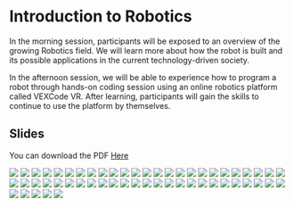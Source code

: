 # Introduction to Robotics

In the morning session, participants will be exposed to an overview of the growing Robotics field. 
We will learn more about how the robot is built and its possible applications in the current technology-driven society.

In the afternoon session, we will be able to experience how to program a robot through 
hands-on coding session using an online robotics platform called VEXCode VR. 
After learning, participants will gain the skills to continue to use the platform by themselves.

## Slides
You can download the PDF [Here](./introToRobotics.pdf)

![](./img/Slide1.png)
![](./img/Slide2.png)
![](./img/Slide3.png)
![](./img/Slide4.png)
![](./img/Slide5.png)
![](./img/Slide6.png)
![](./img/Slide7.png)
![](./img/Slide8.png)
![](./img/Slide9.png)
![](./img/Slide10.png)
![](./img/Slide11.png)
![](./img/Slide12.png)
![](./img/Slide13.png)
![](./img/Slide14.png)
![](./img/Slide15.png)
![](./img/Slide16.png)
![](./img/Slide17.png)
![](./img/Slide18.png)
![](./img/Slide19.png)
![](./img/Slide20.png)
![](./img/Slide21.png)
![](./img/Slide22.png)
![](./img/Slide23.png)
![](./img/Slide24.png)
![](./img/Slide25.png)
![](./img/Slide26.png)
![](./img/Slide27.png)
![](./img/Slide28.png)
![](./img/Slide29.png)
![](./img/Slide30.png)
![](./img/Slide31.png)
![](./img/Slide32.png)
![](./img/Slide33.png)
![](./img/Slide34.png)
![](./img/Slide35.png)
![](./img/Slide36.png)
![](./img/Slide37.png)
![](./img/Slide38.png)
![](./img/Slide39.png)
![](./img/Slide40.png)
![](./img/Slide41.png)
![](./img/Slide42.png)
![](./img/Slide43.png)
![](./img/Slide44.png)
![](./img/Slide45.png)
![](./img/Slide46.png)
![](./img/Slide47.png)
![](./img/Slide48.png)
![](./img/Slide49.png)
![](./img/Slide50.png)
![](./img/Slide51.png)
![](./img/Slide52.png)
![](./img/Slide53.png)
![](./img/Slide54.png)
![](./img/Slide55.png)

